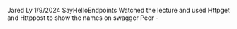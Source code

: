 Jared Ly
1/9/2024
SayHelloEndpoints
Watched the lecture and used Httpget and Httppost to show the names on swagger
Peer - 
